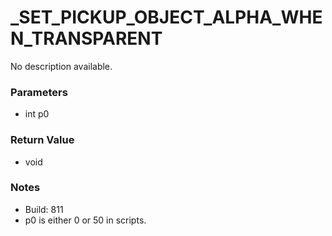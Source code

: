 # _SET_PICKUP_OBJECT_ALPHA_WHEN_TRANSPARENT

No description available.

### Parameters
* int p0

### Return Value
* void

### Notes
* Build: 811
* p0 is either 0 or 50 in scripts.

